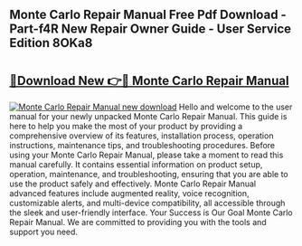 ## Monte Carlo Repair Manual Free Pdf Download - Part-f4R New Repair Owner Guide - User Service Edition 8OKa8

# <h2><a href="http://bc6211.oget.top/?id=Monte+Carlo+Repair+Manual">🔗Download New 👉🔴 Monte Carlo Repair Manual</a></h2>

[![Monte Carlo Repair Manual new download](https://i.imgur.com/5g1atiW.png)](http://bc6211.oget.top/?id=Monte+Carlo+Repair+Manual)
Hello and welcome to the user manual for your newly unpacked Monte Carlo Repair Manual. This guide is here to help you make the most of your product by providing a comprehensive overview of its features, installation process, operation instructions, maintenance tips, and troubleshooting procedures. Before using your Monte Carlo Repair Manual, please take a moment to read this manual carefully. It contains essential information on product setup, operation, maintenance, and troubleshooting, ensuring that you are able to use the product safely and effectively. Monte Carlo Repair Manual advanced features include augmented reality, voice recognition, customizable alerts, and multi-device compatibility, all accessible through the sleek and user-friendly interface. Your Success is Our Goal Monte Carlo Repair Manual. We are committed to providing you with the tools and support you need.
